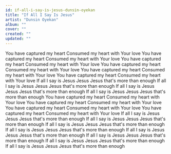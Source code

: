 ```yaml
---
id: if-all-i-say-is-jesus-dunsin-oyekan
title: "If All I Say Is Jesus"
artist: "Dunsin Oyekan"
album: ""
cover: ""
created: ""
updated: ""
---
```


You have captured my heart
Consumed my heart with Your love
You have captured my heart
Consumed my heart with Your love
You have captured my heart
Consumed my heart with Your love
You have captured my heart
Consumed my heart with Your love
You have captured my heart
Consumed my heart with Your love
You have captured my heart
Consumed my heart with Your love
If all I say is Jesus Jesus
Jesus that's more than enough
If all I say is Jesus Jesus
Jesus that's more than enough
If all I say is Jesus Jesus
Jesus that's more than enough
If all I say is Jesus Jesus
Jesus that's more than enough
You have captured my heart
Consumed my heart with Your love
You have captured my heart
Consumed my heart with Your love
You have captured my heart
Consumed my heart with Your love
You have captured my heart
Consumed my heart with Your love
If all I say is Jesus Jesus
Jesus that's more than enough
If all I say is Jesus Jesus
Jesus that's more than enough
If all I say is Jesus Jesus
Jesus that's more than enough
If all I say is Jesus Jesus
Jesus that's more than enough
If all I say is Jesus Jesus
Jesus that's more than enough
If all I say is Jesus Jesus
Jesus that's more than enough
If all I say is Jesus Jesus
Jesus that's more than enough
If all I say is Jesus Jesus
Jesus that's more than enough